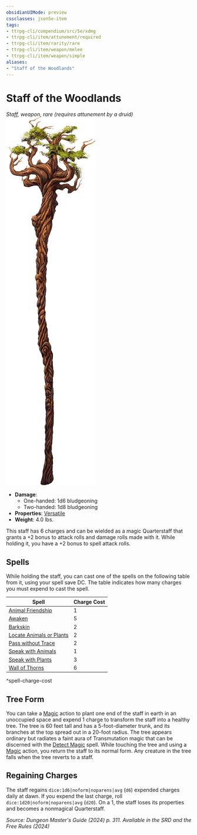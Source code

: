 ```yaml
---
obsidianUIMode: preview
cssclasses: json5e-item
tags:
- ttrpg-cli/compendium/src/5e/xdmg
- ttrpg-cli/item/attunement/required
- ttrpg-cli/item/rarity/rare
- ttrpg-cli/item/weapon/melee
- ttrpg-cli/item/weapon/simple
aliases: 
- "Staff of the Woodlands"
---
```

# Staff of the Woodlands
*Staff, weapon, rare (requires attunement by a druid)*  
![](Інструменти%20ДМ/CLI/items/img/staff-of-the-woodlands.webp#right)

- **Damage**:
  - One-handed: 1d6 bludgeoning
  - Two-handed: 1d8 bludgeoning
- **Properties**: [Versatile](Інструменти%20ДМ/CLI/rules/item-properties.md#Versatile)
- **Weight**: 4.0 lbs.

This staff has 6 charges and can be wielded as a magic Quarterstaff that grants a +2 bonus to attack rolls and damage rolls made with it. While holding it, you have a +2 bonus to spell attack rolls.

## Spells

While holding the staff, you can cast one of the spells on the following table from it, using your spell save DC. The table indicates how many charges you must expend to cast the spell.

| Spell | Charge Cost |
|-------|-------------|
| [Animal Friendship](Інструменти%20ДМ/CLI/spells/animal-friendship-xphb.md) | 1 |
| [Awaken](Інструменти%20ДМ/CLI/spells/awaken-xphb.md) | 5 |
| [Barkskin](Інструменти%20ДМ/CLI/spells/barkskin-xphb.md) | 2 |
| [Locate Animals or Plants](Інструменти%20ДМ/CLI/spells/locate-animals-or-plants-xphb.md) | 2 |
| [Pass without Trace](Інструменти%20ДМ/CLI/spells/pass-without-trace-xphb.md) | 2 |
| [Speak with Animals](Інструменти%20ДМ/CLI/spells/speak-with-animals-xphb.md) | 1 |
| [Speak with Plants](Інструменти%20ДМ/CLI/spells/speak-with-plants-xphb.md) | 3 |
| [Wall of Thorns](Інструменти%20ДМ/CLI/spells/wall-of-thorns-xphb.md) | 6 |
^spell-charge-cost

## Tree Form

You can take a [Magic](Інструменти%20ДМ/CLI/rules/actions.md#Magic) action to plant one end of the staff in earth in an unoccupied space and expend 1 charge to transform the staff into a healthy tree. The tree is 60 feet tall and has a 5-foot-diameter trunk, and its branches at the top spread out in a 20-foot radius. The tree appears ordinary but radiates a faint aura of Transmutation magic that can be discerned with the [Detect Magic](Інструменти%20ДМ/CLI/spells/detect-magic-xphb.md) spell. While touching the tree and using a [Magic](Інструменти%20ДМ/CLI/rules/actions.md#Magic) action, you return the staff to its normal form. Any creature in the tree falls when the tree reverts to a staff.

## Regaining Charges

The staff regains `dice:1d6|noform|noparens|avg` (`d6`) expended charges daily at dawn. If you expend the last charge, roll `dice:1d20|noform|noparens|avg` (`d20`). On a 1, the staff loses its properties and becomes a nonmagical Quarterstaff.

*Source: Dungeon Master's Guide (2024) p. 311. Available in the <span title='Systems Reference Document (5.2)'>SRD</span> and the Free Rules (2024)*